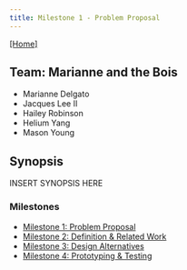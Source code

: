 ```yaml
---
title: Milestone 1 - Problem Proposal
---
```


[[Home]](/index.md)
## Team: Marianne and the Bois

- Marianne Delgato
- Jacques Lee II
- Hailey Robinson
- Helium Yang
- Mason Young

## Synopsis

INSERT SYNOPSIS HERE

### Milestones

- [Milestone 1: Problem Proposal](/milestone1.md)
- [Milestone 2: Definition & Related Work](/milestone2.md)
- [Milestone 3: Design Alternatives](/milestone3.md)
- [Milestone 4: Prototyping & Testing](/milestone4.md)
